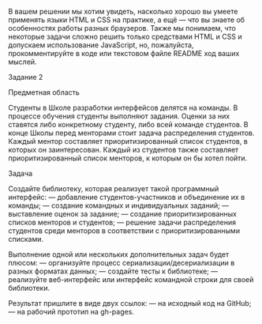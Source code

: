 В вашем решении мы хотим увидеть, насколько хорошо вы умеете применять языки HTML и CSS на практике, а ещё — что вы знаете об особенностях работы разных браузеров. Также мы понимаем, что некоторые задачи сложно решить только средствами HTML и CSS и допускаем использование JavaScript, но, пожалуйста, прокомментируйте в коде или текстовом файле README ход ваших мыслей.

Задание 2

Предметная область

Студенты в Школе разработки интерфейсов делятся на команды. В процессе обучения студенты выполняют задания. Оценки за них ставятся либо конкретному студенту, либо всей команде студентов. В конце Школы перед менторами стоит задача распределения студентов. Каждый ментор составляет приоритизированный список студентов, в которых он заинтересован. Каждый из студентов также составляет приоритизированный список менторов, к которым он бы хотел пойти.

Задача

Создайте библиотеку, которая реализует такой программный интерфейс: 
— добавление студентов-участников и объединение их в команды; 
— создание командных и индивидуальных заданий; 
— выставление оценок за задание; 
— создание приоритизированных списков менторов и студентов; 
— решение задачи распределения студентов среди менторов в соответствии с приоритизированными списками.

Выполнение одной или нескольких дополнительных задач будет плюсом: 
— организуйте процесс сериализации/десериализации в разных форматах данных; 
— создайте тесты к библиотеке; 
— реализуйте веб-интерфейс или интерфейс командной строки для своей библиотеки.

Результат пришлите в виде двух ссылок: 
— на исходный код на GitHub; 
— на рабочий прототип на gh-pages.